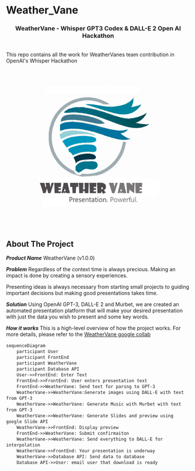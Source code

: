 # Weather_Vane

<h3 align="center">WeatherVane - Whisper GPT3 Codex & DALL-E 2 Open AI Hackathon</h3>
<br>
    This repo contains all the work for WeatherVanes team contribution in OpenAI's Whisper Hackathon
<br />
<br> <br />


<p align="center">
<img src="https://github.com/Tex6298/Weather_Vane/blob/main/logo/weathervane4s.jpg" width="400" height="400" >
</p>

<!-- ABOUT THE PROJECT -->
## About The Project
<!-- [![Product Name Screen Shot][product-screenshot]](https://example.com) -->

***Product Name***
WeatherVane (v1.0.0)

***Problem***
Regardless of the context time is always precious.
Making an impact is done by creating a sensory experiences.

Presenting ideas is always necessary from starting small projects to guiding important decisions but making good presentations takes time.

***Solution***
Using OpenAI GPT-3, DALL-E 2 and Murbet, we are created an automated presentation platform that will make your desired presentation with just the data you wish to present and some key words.

***How it works***
This is a high-level overview of how the project works. For more details, please refer to the [WeatherVane google collab]([https://miro.com/app/board/uXjVPNAvrXg=/](https://colab.research.google.com/drive/1BoNuDiHlC3eI82OoRqewlP6D6bdQJIvH?usp=sharing))

```mermaid
sequenceDiagram
    participant User
    participant FrontEnd
    participant WeatherVane
    participant Database API
    User->>FrontEnd: Enter Text
    FrontEnd->>FrontEnd: User enters presentation text
    FrontEnd->>WeatherVane: Send text for parsng to GPT-3
    WeatherVane->>WeatherVane:Generate images using DALL-E with text from GPT-3
    WeatherVane->>WeatherVane: Generate Music with Murbet with text from GPT-3
    WeatherVane->>WeatherVane: Generate Slides and preview using google Slide API
    WeatherVane->>FrontEnd: Display preview
    FrontEnd->>WeatherVane: Submit confirmaiton
    WeatherVane->>WeatherVane: Send everything to DALL-E for interpolation
    WeatherVane->>FrontEnd: Your presentation is underway
    WeatherVane->>Database API: Send data to database
    Database API->>User: email user that download is ready
```



